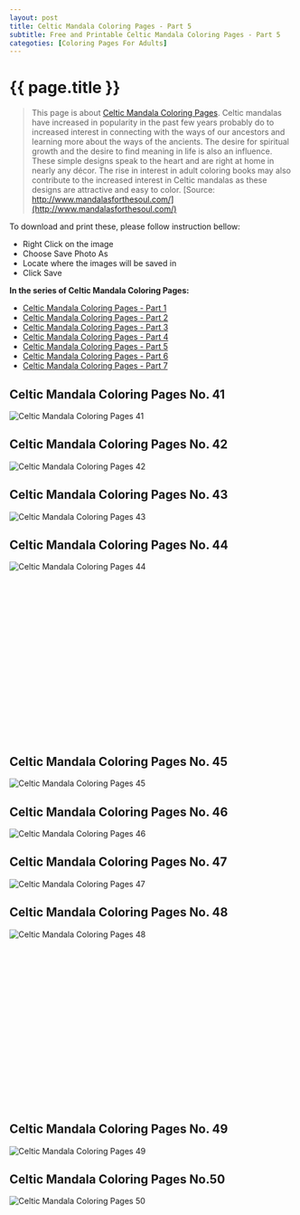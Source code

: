 ```yaml
---
layout: post
title: Celtic Mandala Coloring Pages - Part 5
subtitle: Free and Printable Celtic Mandala Coloring Pages - Part 5
categoties: [Coloring Pages For Adults]
---
```

{{ page.title }}
================
> This page is about [Celtic Mandala Coloring Pages](https://freecoloringpages.github.io/). Celtic mandalas have increased in popularity in the past few years probably do to increased interest in connecting with the ways of our ancestors and learning more about the ways of the ancients. The desire for spiritual growth and the desire to find meaning in life is also an influence. These simple designs speak to the heart and are right at home in nearly any décor. The rise in interest in adult coloring books may also contribute to the increased interest in Celtic mandalas as these designs are attractive and easy to color. [Source: http://www.mandalasforthesoul.com/](http://www.mandalasforthesoul.com/)

To download and print these, please follow instruction bellow:
* Right Click on the image 
* Choose Save Photo As 
* Locate where the images will be saved in 
* Click Save

**In the series of Celtic Mandala Coloring Pages:**

* [Celtic Mandala Coloring Pages - Part 1](https://freecoloringpages.github.io/2017/11/28/Celtic-Mandala-Coloring-Pages-part-1.html)
* [Celtic Mandala Coloring Pages - Part 2](https://freecoloringpages.github.io/2017/11/28/Celtic-Mandala-Coloring-Pages-part-2.html)
* [Celtic Mandala Coloring Pages - Part 3](https://freecoloringpages.github.io/2017/11/28/Celtic-Mandala-Coloring-Pages-part-3.html)
* [Celtic Mandala Coloring Pages - Part 4](https://freecoloringpages.github.io/2017/11/28/Celtic-Mandala-Coloring-Pages-part-4.html)
* [Celtic Mandala Coloring Pages - Part 5](https://freecoloringpages.github.io/2017/11/28/Celtic-Mandala-Coloring-Pages-part-5.html)
* [Celtic Mandala Coloring Pages - Part 6](https://freecoloringpages.github.io/2017/11/28/Celtic-Mandala-Coloring-Pages-part-6.html)
* [Celtic Mandala Coloring Pages - Part 7](https://freecoloringpages.github.io/2017/11/28/Celtic-Mandala-Coloring-Pages-part-7.html)

## Celtic Mandala Coloring Pages No. 41
![Celtic Mandala Coloring Pages 41](https://freecoloringpages.github.io/img1/Celtic-Mandala-Coloring-Pages%20(41).jpg "Celtic Mandala Coloring Pages 41")

## Celtic Mandala Coloring Pages No. 42
![Celtic Mandala Coloring Pages 42](https://freecoloringpages.github.io/img1/Celtic-Mandala-Coloring-Pages%20(42).jpg "Celtic Mandala Coloring Pages 42")

## Celtic Mandala Coloring Pages No. 43
![Celtic Mandala Coloring Pages 43](https://freecoloringpages.github.io/img1/Celtic-Mandala-Coloring-Pages%20(43).jpg "Celtic Mandala Coloring Pages 43")

## Celtic Mandala Coloring Pages No. 44
![Celtic Mandala Coloring Pages 44](https://freecoloringpages.github.io/img1/Celtic-Mandala-Coloring-Pages%20(44).jpg "Celtic Mandala Coloring Pages 44")

<script async src="//pagead2.googlesyndication.com/pagead/js/adsbygoogle.js"></script><!-- Texxtonly --><ins class="adsbygoogle" style="display:inline-block;width:336px;height:280px" data-ad-client="ca-pub-6753140515841889" data-ad-slot="3207852233"></ins><script>(adsbygoogle = window.adsbygoogle || []).push({}); </script>

## Celtic Mandala Coloring Pages No. 45
![Celtic Mandala Coloring Pages 45](https://freecoloringpages.github.io/img1/Celtic-Mandala-Coloring-Pages%20(45).jpg "Celtic Mandala Coloring Pages 45")

## Celtic Mandala Coloring Pages No. 46
![Celtic Mandala Coloring Pages 46](https://freecoloringpages.github.io/img1/Celtic-Mandala-Coloring-Pages%20(46).jpg "Celtic Mandala Coloring Pages 46")

## Celtic Mandala Coloring Pages No. 47
![Celtic Mandala Coloring Pages 47](https://freecoloringpages.github.io/img1/Celtic-Mandala-Coloring-Pages%20(47).jpg "Celtic Mandala Coloring Pages 47")

## Celtic Mandala Coloring Pages No. 48
![Celtic Mandala Coloring Pages 48](https://freecoloringpages.github.io/img1/Celtic-Mandala-Coloring-Pages%20(48).jpg "Celtic Mandala Coloring Pages 48")

<script async src="//pagead2.googlesyndication.com/pagead/js/adsbygoogle.js"></script><!-- Texxtonly --><ins class="adsbygoogle" style="display:inline-block;width:336px;height:280px" data-ad-client="ca-pub-6753140515841889" data-ad-slot="3207852233"></ins><script>(adsbygoogle = window.adsbygoogle || []).push({}); </script>

## Celtic Mandala Coloring Pages No. 49
![Celtic Mandala Coloring Pages 49](https://freecoloringpages.github.io/img1/Celtic-Mandala-Coloring-Pages%20(49).jpg "Celtic Mandala Coloring Pages 49")

## Celtic Mandala Coloring Pages No.50
![Celtic Mandala Coloring Pages 50](https://freecoloringpages.github.io/img1/Celtic-Mandala-Coloring-Pages%20(50).jpg "Celtic Mandala Coloring Pages 50")

